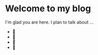 # Welcome to my blog

I'm glad you are here. I plan to talk about ...

- :penguin:
- :paw_prints:
- :pineapple:
- :palm_tree:
